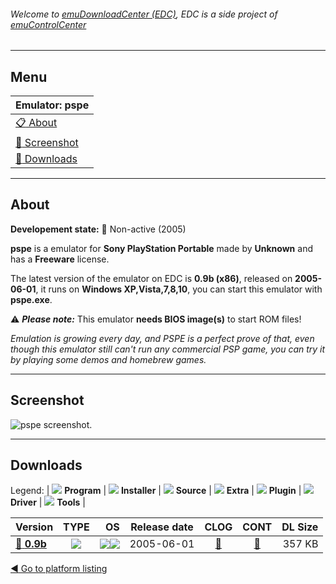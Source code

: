 ###### Welcome to [emuDownloadCenter (EDC)](https://github.com/PhoenixInteractiveNL/emuDownloadCenter/wiki/), EDC is a side project of [emuControlCenter](https://github.com/PhoenixInteractiveNL/emuControlCenter/wiki/)
***
## Menu
| **Emulator: pspe** |
|:---------|
| [:clipboard: About](#about) |
| [:sunrise: Screenshot](#screenshot) |
| [:floppy_disk: Downloads](#downloads) |
***
## About
**Developement state:** :red_circle: Non-active (2005)

**pspe** is a emulator for **Sony PlayStation Portable** made by **Unknown** and has a **Freeware** license.

The latest version of the emulator on EDC is **0.9b (x86)**, released on **2005-06-01**, it runs on **Windows XP,Vista,7,8,10**, you can start this emulator with **pspe.exe**.

:warning: _**Please note:**_ This emulator **needs BIOS image(s)** to start ROM files!

_Emulation is growing every day, and PSPE is a perfect prove of that, even though this emulator still can't run any commercial PSP game, you can try it by playing some demos and homebrew games._
***
## Screenshot
![](https://raw.githubusercontent.com/PhoenixInteractiveNL/emuDownloadCenter/master/hooks/pspe/emulator_screen_01.jpg "pspe screenshot.")
***
## Downloads
Legend:
| ![](https://raw.githubusercontent.com/wiki/PhoenixInteractiveNL/emuDownloadCenter/images_misc/icon_program_24.png) **Program** | 
![](https://raw.githubusercontent.com/wiki/PhoenixInteractiveNL/emuDownloadCenter/images_misc/icon_installer_24.png) **Installer** | 
![](https://raw.githubusercontent.com/wiki/PhoenixInteractiveNL/emuDownloadCenter/images_misc/icon_source_code_24.png) **Source** | 
![](https://raw.githubusercontent.com/wiki/PhoenixInteractiveNL/emuDownloadCenter/images_misc/icon_extra_24.png) **Extra** | 
![](https://raw.githubusercontent.com/wiki/PhoenixInteractiveNL/emuDownloadCenter/images_misc/icon_plugin_24.png) **Plugin** | 
![](https://raw.githubusercontent.com/wiki/PhoenixInteractiveNL/emuDownloadCenter/images_misc/icon_driver_24.png) **Driver** | 
![](https://raw.githubusercontent.com/wiki/PhoenixInteractiveNL/emuDownloadCenter/images_misc/icon_tool_24.png) **Tools** | 
 
| Version | TYPE | OS | Release date | CLOG | CONT | DL Size |
|:--------|:----:|---:|:------------:|:----:|:----:|--------:|
| [:floppy_disk: **0.9b**](https://github.com/PhoenixInteractiveNL/edc-repo0006/raw/master/pspe/0.9b.7z) | ![](https://raw.githubusercontent.com/wiki/PhoenixInteractiveNL/emuDownloadCenter/images_misc/icon_program_24.png) | ![](https://raw.githubusercontent.com/wiki/PhoenixInteractiveNL/emuDownloadCenter/images_misc/logo_windows_24.png)![](https://raw.githubusercontent.com/wiki/PhoenixInteractiveNL/emuDownloadCenter/images_misc/icon_32-bit_24.png) | 2005-06-01 | [:page_facing_up:](https://github.com/PhoenixInteractiveNL/edc-repo0006/blob/master/pspe/0.9b_changelog.txt) | [:mag_right:](https://github.com/PhoenixInteractiveNL/edc-repo0006/blob/master/pspe/0.9b_contents.txt) | 357 KB |

[:arrow_backward: Go to platform listing](https://github.com/PhoenixInteractiveNL/emuDownloadCenter/wiki/EDC-Platform-List)
